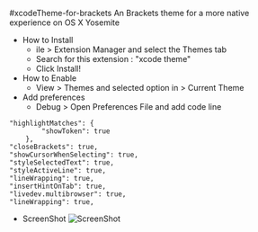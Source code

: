 #xcodeTheme-for-brackets
An Brackets theme for a more native experience on OS X Yosemite

- How to Install
  - ile > Extension Manager and select the Themes tab
  - Search for this extension : "xcode theme"
  - Click Install!
- How to Enable
  - View > Themes and selected option in > Current Theme
- Add preferences
  - Debug > Open Preferences File and add code line
```
"highlightMatches": {
        "showToken": true
    },
"closeBrackets": true,
"showCursorWhenSelecting": true,
"styleSelectedText": true,
"styleActiveLine": true,
"lineWrapping": true,
"insertHintOnTab": true,
"livedev.multibrowser": true,
"lineWrapping": true,
```
- ScreenShot
![ScreenShot](http://www.mediafire.com/convkey/ce88/v291fl7dk839vkezg.jpg)
